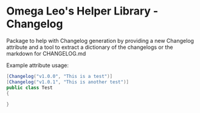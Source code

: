 # Omega Leo's Helper Library - Changelog
Package to help with Changelog generation by providing a new Changelog attribute and a tool to extract a dictionary of the changelogs or the markdown for CHANGELOG.md

Example attribute usage:
```cs
[Changelog("v1.0.0", "This is a test")]
[Changelog("v1.0.1", "This is another test")]
public class Test
{
    
}
```